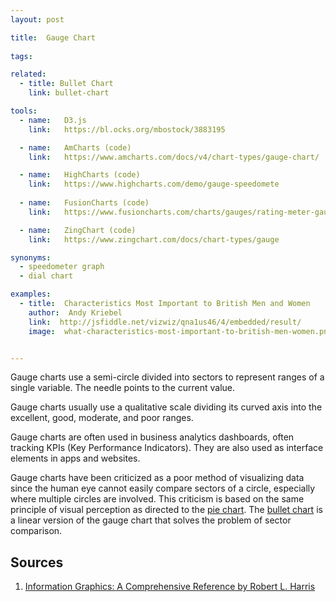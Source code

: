 ```yaml
---
layout: post

title:  Gauge Chart
  
tags:

related:
  - title: Bullet Chart
    link: bullet-chart

tools:
  - name:   D3.js
    link:   https://bl.ocks.org/mbostock/3883195

  - name:   AmCharts (code)
    link:   https://www.amcharts.com/docs/v4/chart-types/gauge-chart/

  - name:   HighCharts (code)
    link:   https://www.highcharts.com/demo/gauge-speedomete
    
  - name:   FusionCharts (code)
    link:   https://www.fusioncharts.com/charts/gauges/rating-meter-gauge?framework=javascript

  - name:   ZingChart (code)
    link:   https://www.zingchart.com/docs/chart-types/gauge

synonyms:
  - speedometer graph
  - dial chart

examples:
  - title:  Characteristics Most Important to British Men and Women
    author:  Andy Kriebel
    link:  http://jsfiddle.net/vizwiz/qna1us46/4/embedded/result/
    image:  what-characteristics-most-important-to-british-men-women.png


---
```

Gauge charts use a semi-circle divided into sectors to represent ranges of a single variable. The needle points to the current value.
<!--more-->
Gauge charts usually use a qualitative scale dividing its curved axis into the excellent, good, moderate, and poor ranges.

Gauge charts are often used in business analytics dashboards, often tracking KPIs (Key Performance Indicators). They are also used as interface elements in apps and websites.

Gauge charts have been criticized as a poor method of visualizing data since the human eye cannot easily compare sectors of a circle, especially where multiple circles are involved.
This criticism is based on the same principle of visual perception as directed to the [pie chart](/pie-chart). The [bullet chart](/bullet-chart) is a linear version of the gauge chart that solves the problem of sector comparison.

## Sources 
1. [Information Graphics: A Comprehensive Reference by Robert L. Harris](https://books.google.com/books?id=LT1RXREvkGIC)
